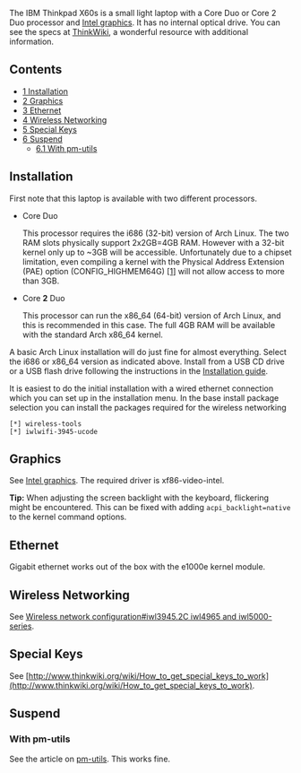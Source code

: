 The IBM Thinkpad X60s is a small light laptop with a Core Duo or Core 2 Duo processor and [Intel graphics](/index.php/Intel_graphics "Intel graphics"). It has no internal optical drive. You can see the specs at [ThinkWiki](http://www.thinkwiki.org/wiki/Category:X60s), a wonderful resource with additional information.

## Contents

*   [1 Installation](#Installation)
*   [2 Graphics](#Graphics)
*   [3 Ethernet](#Ethernet)
*   [4 Wireless Networking](#Wireless_Networking)
*   [5 Special Keys](#Special_Keys)
*   [6 Suspend](#Suspend)
    *   [6.1 With pm-utils](#With_pm-utils)

## Installation

First note that this laptop is available with two different processors.

*   Core Duo

	This processor requires the i686 (32-bit) version of Arch Linux. The two RAM slots physically support 2x2GB=4GB RAM. However with a 32-bit kernel only up to ~3GB will be accessible. Unfortunately due to a chipset limitation, even compiling a kernel with the Physical Address Extension (PAE) option (CONFIG_HIGHMEM64G) [[1]](https://aur.archlinux.org/packages.php?ID=24469) will not allow access to more than 3GB.

*   Core **2** Duo

	This processor can run the x86_64 (64-bit) version of Arch Linux, and this is recommended in this case. The full 4GB RAM will be available with the standard Arch x86_64 kernel.

A basic Arch Linux installation will do just fine for almost everything. Select the i686 or x86_64 version as indicated above. Install from a USB CD drive or a USB flash drive following the instructions in the [Installation guide](/index.php/Installation_guide "Installation guide").

It is easiest to do the initial installation with a wired ethernet connection which you can set up in the installation menu. In the base install package selection you can install the packages required for the wireless networking

```
[*] wireless-tools
[*] iwlwifi-3945-ucode

```

## Graphics

See [Intel graphics](/index.php/Intel_graphics "Intel graphics"). The required driver is xf86-video-intel.

**Tip:** When adjusting the screen backlight with the keyboard, flickering might be encountered. This can be fixed with adding `acpi_backlight=native` to the kernel command options.

## Ethernet

Gigabit ethernet works out of the box with the e1000e kernel module.

## Wireless Networking

See [Wireless network configuration#iwl3945.2C iwl4965 and iwl5000-series](/index.php/Wireless_network_configuration#iwl3945.2C_iwl4965_and_iwl5000-series "Wireless network configuration").

## Special Keys

See [http://www.thinkwiki.org/wiki/How_to_get_special_keys_to_work](http://www.thinkwiki.org/wiki/How_to_get_special_keys_to_work).

## Suspend

### With pm-utils

See the article on [pm-utils](/index.php/Pm-utils "Pm-utils"). This works fine.